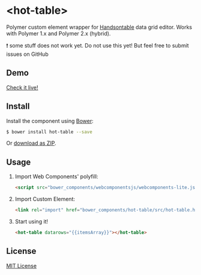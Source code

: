 # &lt;hot-table&gt;

Polymer custom element wrapper for [Handsontable](http://handsontable.com/) data grid editor. Works with Polymer 1.x and Polymer 2.x (hybrid).

:exclamation: some stuff does not work yet. Do not use this yet! But feel free to submit issues on GitHub

## Demo

[Check it live!](http://handsontable.github.io/hot-table)

## Install

Install the component using [Bower](http://bower.io/):

```sh
$ bower install hot-table --save
```

Or [download as ZIP](https://github.com/handsontable/hot-table/archive/gh-pages.zip).

## Usage

1. Import Web Components' polyfill:

    ```html
    <script src="bower_components/webcomponentsjs/webcomponents-lite.js"></script>
    ```

2. Import Custom Element:

    ```html
    <link rel="import" href="bower_components/hot-table/src/hot-table.html">
    ```

3. Start using it!

    ```html
    <hot-table datarows="{{itemsArray}}"></hot-table>
    ```

## License

[MIT License](http://opensource.org/licenses/MIT)
